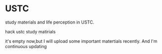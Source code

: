 # USTC
study materials and life perception in USTC.

hack
ustc study matirials


it's empty now,but I will upload some important matertials recently.
And I'm continuous updating
